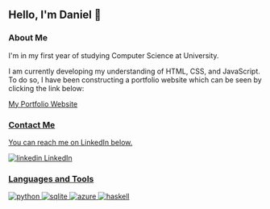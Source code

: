 <!---
dan-08smith/dan-08smith is a ✨ special ✨ repository because its `README.md` (this file) appears on your GitHub profile.
You can click the Preview link to take a look at your changes.
- 👋 Hi, I’m @dan-08smith
- 👀 I’m interested in ...
- 🌱 I’m currently learning ...
- 💞️ I’m looking to collaborate on ...
- 📫 How to reach me ...
- 😄 Pronouns: ...
- ⚡ Fun fact: ...
--->

## Hello, I'm Daniel 👋

### About Me
I'm in my first year of studying Computer Science at University.

I am currently developing my understanding of HTML, CSS, and JavaScript. To do so, I have been constructing a portfolio website which can be seen by clicking the link below:

<p>
  <a href="https://dan-08smith.github.io/" target="_blank" rel="noreferrer noopener">
    My Portfolio Website
</p>

### Contact Me
You can reach me on LinkedIn below.

<p>
  <a href="https://www.linkedin.com/in/dansmith08/"  target="_blank" rel="noreferrer noopener">
    <img src="https://i.stack.imgur.com/gVE0j.png" alt="linkedin"> LinkedIn
</p>

### Languages and Tools

<p>
  <img src="https://www.vectorlogo.zone/logos/python/python-ar21.svg" alt=python>
  <img src="https://www.vectorlogo.zone/logos/sqlite/sqlite-ar21.svg" alt=sqlite>
  <img src="https://www.vectorlogo.zone/logos/microsoft_azure/microsoft_azure-ar21.svg" alt=azure>
  <img src="https://www.vectorlogo.zone/logos/haskell/haskell-ar21.svg" alt=haskell>
</p>
